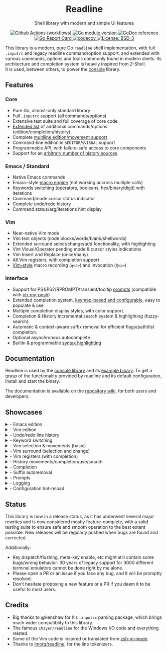 
<div align="center">
  <br> <h1> Readline </h1>
  <p>  Shell library with modern and simple UI features </p>
</div>


<!-- Badges -->
<p align="center">
  <a href="https://github.com/reeflective/readline/actions/workflows/go.yml">
    <img src="https://github.com/reeflective/readline/actions/workflows/go.yml/badge.svg?branch=master"
      alt="Github Actions (workflows)" />
  </a>

  <a href="https://github.com/reeflective/readline">
    <img src="https://img.shields.io/github/go-mod/go-version/reeflective/readline.svg"
      alt="Go module version" />
  </a>

  <a href="https://pkg.go.dev/github.com/reeflective/readline">
    <img src="https://img.shields.io/badge/godoc-reference-blue.svg"
      alt="GoDoc reference" />
  </a>

  <a href="https://goreportcard.com/report/github.com/reeflective/readline">
    <img src="https://goreportcard.com/badge/github.com/reeflective/readline"
      alt="Go Report Card" />
  </a>

  <a href="https://codecov.io/gh/reeflective/readline">
    <img src="https://codecov.io/gh/reeflective/readline/branch/master/graph/badge.svg"
      alt="codecov" />
  </a>

  <a href="https://opensource.org/licenses/BSD-3-Clause">
    <img src="https://img.shields.io/badge/License-BSD_3--Clause-blue.svg"
      alt="License: BSD-3" />
  </a>
</p>

This library is a modern, pure Go `readline` shell implementation, with full `.inputrc` and legacy
readline command/option support, and extended with various commands, options and tools commonly
found in modern shells. Its architecture and completion system is heavily inspired from Z-Shell.   
It is used, between others, to power the [console](https://github.com/reeflective/console) library.


## Features

### Core 
- Pure Go, almost-only standard library
- Full `.inputrc` support (all commands/options)
- Extensive test suite and full coverage of core code
- [Extended list](https://github.com/reeflective/readline/wiki/Keymaps-&-Commands) of additional commands/options (edition/completion/history)
- Complete [multiline edition/movement support](https://github.com/reeflective/readline/wiki/Multiline)
- Command-line edition in `$EDITOR`/`$VISUAL` support
- Programmable API, with failure-safe access to core components
- Support for an [arbitrary number of history sources](https://github.com/reeflective/readline/wiki/History-Sources)

### Emacs / Standard
- Native Emacs commands
- Emacs-style [macro engine](https://github.com/reeflective/readline/wiki/Macros#emacs) (not working accross multiple calls)
- Keywords switching (operators, booleans, hex/binary/digit) with iterations
- Command/mode cursor status indicator
- Complete undo/redo history
- Command status/arg/iterations hint display

### Vim
- Near-native Vim mode
- Vim text objects (code blocks/words/blank/shellwords)
- Extended surround select/change/add fonctionality, with highlighting
- Vim Visual/Operator pending mode & cursor styles indications
- Vim Insert and Replace (once/many)
- All Vim registers, with completion support
- [Vim-style](https://github.com/reeflective/readline/wiki/Macros#vim) macro recording (`q<a>`) and invocation (`@<a>`)

### Interface
- Support for PS1/PS2/RPROMPT/transient/tooltip [prompts](https://github.com/reeflective/readline/wiki/Prompts) (compatible with [oh-my-posh](https://github.com/JanDeDobbeleer/oh-my-posh))
- Extended completion system, [keymap-based and configurable](https://github.com/reeflective/readline/wiki/Keymaps-&-Commands#completion), easy to populate & use
- Multiple completion display styles, with color support.
- Completion & History incremental search system & highlighting (fuzzy-search).
- Automatic & context-aware suffix removal for efficient flags/path/list completion.
- Optional asynchronous autocomplete
- Builtin & programmable [syntax highlighting](https://github.com/reeflective/readline/wiki/Syntax-Highlighting)


## Documentation

Readline is used by the [console library](https://github.com/reeflective/console) and its [example binary](https://github.com/reeflective/console/tree/main/example). To get a grasp of the 
functionality provided by readline and its default configuration, install and start the binary.

The documentation is available on the [repository wiki](https://github.com/reeflective/readline/wiki), for both users and developers.


## Showcases

<details>
  <summary>- Emacs edition</summary>
 <dd><em>(This extract is quite a pity, because its author is not using Emacs and does not know many of its shortcuts)</em></dd>
<img src="https://github.com/reeflective/readline/blob/assets/emacs.gif"/>
</details>
<details>
  <summary>- Vim edition</summary>
<img src="https://github.com/reeflective/readline/blob/assets/vim.gif"/>
</details>
<details>
  <summary>- Undo/redo line history </summary>
<img src="https://github.com/reeflective/readline/blob/assets/undo.gif"/>
</details>
<details>
  <summary>- Keyword switching </summary>
<img src="https://github.com/reeflective/readline/blob/assets/switch-keywords.gif"/>
</details>
<details>
  <summary>- Vim selection & movements (basic) </summary>
<img src="https://github.com/reeflective/readline/blob/assets/vim-selection.gif"/>
</details>
<details>
  <summary>- Vim surround (selection and change) </summary>
 <dd><em>Basic surround selection changes/adds</em></dd>
<img src="https://github.com/reeflective/readline/blob/assets/vim-surround.gif"/>
 <dd><em>Surround and change in shellwords, matching brackets, etc.</em></dd>
<img src="https://github.com/reeflective/readline/blob/assets/vim-surround-2.gif"/>
</details>
<details>
  <summary>- Vim registers (with completion) </summary>
<img src="https://github.com/reeflective/readline/blob/assets/vim-registers.gif"/>
</details>
<details>
  <summary>- History movements/completion/use/search </summary>
 <dd><em></em></dd>
History movement, completion and some other other widgets
<img src="https://github.com/reeflective/readline/blob/assets/history.gif"/>
 <dd><em>History cycling and search</em></dd>
<img src="https://github.com/reeflective/readline/blob/assets/history-search.gif"/>
</details>
<details>
  <summary>- Completion </summary>
 <dd><em>Classic mode & incremental search mode</em></dd>
<img src="https://github.com/reeflective/readline/blob/assets/completion.gif"/>
 <dd><em>Smart terminal estate management</em></dd>
<img src="https://github.com/reeflective/readline/blob/assets/completion-size.gif"/>
</details>
<details>
  <summary>- Suffix autoremoval </summary>
<img src="https://github.com/reeflective/readline/blob/assets/suffix-autoremoval.gif"/>
</details>
<details>
  <summary>- Prompts </summary>
<img src="https://github.com/reeflective/readline/blob/assets/prompts.gif"/>
</details>
<details>
  <summary>- Logging </summary>
<img src="https://github.com/reeflective/readline/blob/assets/logging.gif"/>
</details>
<details>
  <summary>- Configuration hot-reload </summary>
<img src="https://github.com/reeflective/readline/blob/assets/configuration-reload.gif"/>
</details>


## Status

This library is now in a release status, as it has underwent several major rewrites and is now considered mostly
feature-complete, with a solid testing suite to ensure safe and smooth operation to the best extent possible.
New releases will be regularly pushed when bugs are found and corrected.

Additionally:
- Key dispatch/flushing, meta-key enable, etc might still contain some bugs/wrong behavior: 
  30 years of legacy support for 3000 different terminal emulators cannot be done right by me alone.
- Please open a PR or an issue if you face any bug, and it will be promptly resolved.
- Don't hesitate proposing a new feature or a PR if you deem it to be useful to most users.


## Credits

- Big thanks to @kenshaw for his `.inputrc` parsing package, which brings much wider compatiblity to this library.
- The famous `chzyer/readline` for the Windows I/O code and everything related.
- Some of the Vim code is inspired or translated from [zsh-vi-mode](https://github.com/jeffreytse/zsh-vi-mode).
- Thanks to [lmorg/readline](https://github.com/lmorg/readline), for the line tokenizers.
